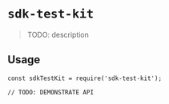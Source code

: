# `sdk-test-kit`

> TODO: description

## Usage

```
const sdkTestKit = require('sdk-test-kit');

// TODO: DEMONSTRATE API
```
